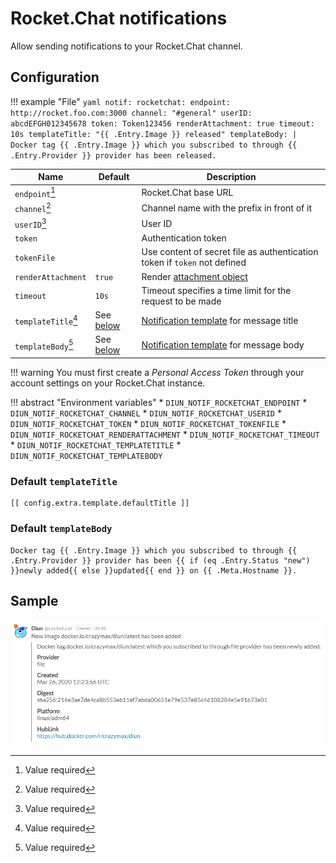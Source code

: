 # Rocket.Chat notifications

Allow sending notifications to your Rocket.Chat channel.

## Configuration

!!! example "File"
    ```yaml
    notif:
      rocketchat:
        endpoint: http://rocket.foo.com:3000
        channel: "#general"
        userID: abcdEFGH012345678
        token: Token123456
        renderAttachment: true
        timeout: 10s
        templateTitle: "{{ .Entry.Image }} released"
        templateBody: |
          Docker tag {{ .Entry.Image }} which you subscribed to through {{ .Entry.Provider }} provider has been released.
    ```

| Name                | Default                                    | Description   |
|---------------------|--------------------------------------------|---------------|
| `endpoint`[^1]      |                                            | Rocket.Chat base URL |
| `channel`[^1]       |                                            | Channel name with the prefix in front of it |
| `userID`[^1]        |                                            | User ID |
| `token`             |                                            | Authentication token |
| `tokenFile`         |                                            | Use content of secret file as authentication token if `token` not defined |
| `renderAttachment`  | `true`                                     | Render [attachment object](https://docs.rocket.chat/guides/user-guides/messaging#send-attachments) |
| `timeout`           | `10s`                                      | Timeout specifies a time limit for the request to be made |
| `templateTitle`[^1] | See [below](#default-templatetitle)        | [Notification template](../faq.md#notification-template) for message title |
| `templateBody`[^1]  | See [below](#default-templatebody)         | [Notification template](../faq.md#notification-template) for message body |

!!! warning
    You must first create a _Personal Access Token_ through your account settings on your Rocket.Chat instance.

!!! abstract "Environment variables"
    * `DIUN_NOTIF_ROCKETCHAT_ENDPOINT`
    * `DIUN_NOTIF_ROCKETCHAT_CHANNEL`
    * `DIUN_NOTIF_ROCKETCHAT_USERID`
    * `DIUN_NOTIF_ROCKETCHAT_TOKEN`
    * `DIUN_NOTIF_ROCKETCHAT_TOKENFILE`
    * `DIUN_NOTIF_ROCKETCHAT_RENDERATTACHMENT`
    * `DIUN_NOTIF_ROCKETCHAT_TIMEOUT`
    * `DIUN_NOTIF_ROCKETCHAT_TEMPLATETITLE`
    * `DIUN_NOTIF_ROCKETCHAT_TEMPLATEBODY`

### Default `templateTitle`

```
[[ config.extra.template.defaultTitle ]]
```

### Default `templateBody`

```
Docker tag {{ .Entry.Image }} which you subscribed to through {{ .Entry.Provider }} provider has been {{ if (eq .Entry.Status "new") }}newly added{{ else }}updated{{ end }} on {{ .Meta.Hostname }}.
```

## Sample

![](../assets/notif/rocketchat.png)

[^1]: Value required
